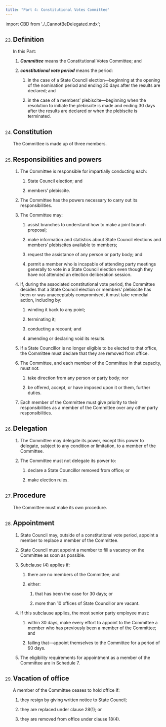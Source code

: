 ```yaml
---
title: "Part 4: Constitutional Votes Committee"
---
```


import CBD from './_CannotBeDelegated.mdx';

23. ## Definition

    In this Part:

    1.  ***Committee*** means the Constitutional Votes Committee; and

    2.  ***constitutional vote period*** means the period:

        <subclause-letters>

        1.  in the case of a State Council election—beginning at the opening
            of the nomination period and ending 30 days after the results
            are declared; and

        2.  in the case of a members’ plebiscite—beginning when the
            resolution to initiate the plebiscite is made and ending 30 days
            after the results are declared or when the plebiscite is
            terminated.

        </subclause-letters>


24. ## Constitution

    The Committee is made up of three members.

25. ## Responsibilities and powers

    1.  The Committee is responsible for impartially conducting each:

        <subclause-letters>

        1.  State Council election; and

        2.  members’ plebiscite.

        </subclause-letters>

    2.  The Committee has the powers necessary to carry out its
        responsibilities.

    3.  The Committee may:

        <subclause-letters>

        1.  assist branches to understand how to make a joint branch
            proposal;

        2.  make information and statistics about State Council
            elections and members’ plebiscites available to members;

        3.  request the assistance of any person or party body; and

        4.  permit a member who is incapable of attending party meetings
            generally to vote in a State Council election even though
            they have not attended an election deliberation session.

        </subclause-letters>

    4.  If, during the associated constitutional vote period, the
        Committee decides that a State Council election or members’
        plebiscite has been or was unacceptably compromised, it must
        take remedial action, including by:

        <subclause-letters>

        1.  winding it back to any point;

        2.  terminating it;

        3.  conducting a recount; and

        4.  amending or declaring void its results.

        </subclause-letters>

    5.  If a State Councillor is no longer eligible to be elected to
        that office, the Committee must declare that they are removed
        from office.

    6.  The Committee, and each member of the Committee in that
        capacity, must not:

        <subclause-letters>

        1.  take direction from any person or party body; nor

        2.  be offered, accept, or have imposed upon it or them, further
            duties.

        </subclause-letters>

    7.  Each member of the Committee must give priority to their
        responsibilities as a member of the Committee over any other
        party responsibilities.

26. ## Delegation

    1.  The Committee may delegate its power, except this power to
        delegate, subject to any condition or limitation, to a member of
        the Committee.

    2.  The Committee must not delegate its power to:

        <subclause-letters>

        1.  declare a State Councillor removed from office; or

        2.  make election rules.

        </subclause-letters>

27. ## Procedure

    The Committee must make its own procedure.

28. ## Appointment

    1.  <CBD /> State Council may, outside of a constitutional vote period,
        appoint a member to replace a member of the Committee.

    2.  <CBD /> State Council must appoint a member to fill a vacancy on the
        Committee as soon as possible.

    3.  Subclause (4) applies if:

        <subclause-letters>

        1.  there are no members of the Committee; and

        2.  either:

            1.  that has been the case for 30 days; or

            2.  more than 10 offices of State Councillor are vacant.

        </subclause-letters>

    4.  If this subclause applies, the most senior party employee must:

        <subclause-letters>

        1.  within 30 days, make every effort to appoint to the
            Committee a member who has previously been a member of the
            Committee; and

        2.  failing that—appoint themselves to the Committee for a
            period of 90 days.

        </subclause-letters>

    5.  The eligibility requirements for appointment as a member of the
        Committee are in Schedule 7.

29. ## Vacation of office

    A member of the Committee ceases to hold office if:

    1.  they resign by giving written notice to State Council;

    2.  they are replaced under clause 28(1); or

    3.  they are removed from office under clause 18(4).




